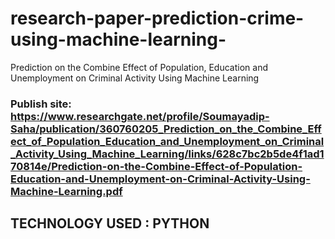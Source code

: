 # research-paper-prediction-crime-using-machine-learning-
Prediction on the Combine Effect of Population, Education and Unemployment on Criminal Activity Using Machine Learning

### Publish site: https://www.researchgate.net/profile/Soumayadip-Saha/publication/360760205_Prediction_on_the_Combine_Effect_of_Population_Education_and_Unemployment_on_Criminal_Activity_Using_Machine_Learning/links/628c7bc2b5de4f1ad170814e/Prediction-on-the-Combine-Effect-of-Population-Education-and-Unemployment-on-Criminal-Activity-Using-Machine-Learning.pdf

## TECHNOLOGY USED : **PYTHON**

